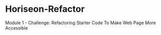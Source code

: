 # Horiseon-Refactor
Module 1 - Challenge: Refactoring Starter Code To Make Web Page More Accessible
